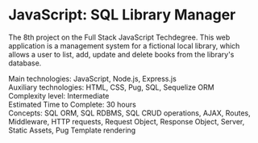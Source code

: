 # JavaScript: SQL Library Manager
 The 8th project on the Full Stack JavaScript Techdegree. This web application is a management system for a fictional local library, which allows a user to list, add, update and delete books from the library's database. 
 
Main technologies: JavaScript, Node.js, Express.js<br>
Auxiliary technologies: HTML, CSS, Pug, SQL, Sequelize ORM<br>
Complexity level: Intermediate<br>
Estimated Time to Complete: 30 hours<br>
Concepts: SQL ORM, SQL RDBMS, SQL CRUD operations, AJAX, Routes, Middleware, HTTP requests, Request Object, Response Object, Server, Static Assets, Pug Template rendering<br>
